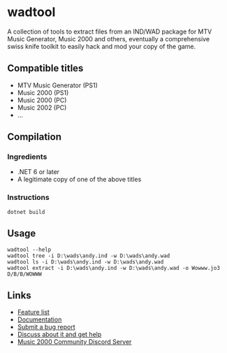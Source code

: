 # wadtool

A collection of tools to extract files from an IND/WAD package for MTV Music Generator, Music 2000 and others, eventually a comprehensive swiss knife toolkit to easily hack and mod your copy of the game.

## Compatible titles

- MTV Music Generator (PS1)
- Music 2000 (PS1)
- Music 2000 (PC)
- Music 2002 (PC)
- ...

## Compilation

### Ingredients

- .NET 6 or later
- A legitimate copy of one of the above titles

### Instructions

```
dotnet build
```

## Usage

```
wadtool --help
wadtool tree -i D:\wads\andy.ind -w D:\wads\andy.wad
wadtool ls -i D:\wads\andy.ind -w D:\wads\andy.wad
wadtool extract -i D:\wads\andy.ind -w D:\wads\andy.wad -o Wowww.jo3 D/B/B/WOWWW
```

## Links

- [Feature list](https://github.com/juju2143/wadtool/discussions/1)
- [Documentation](https://github.com/juju2143/wadtool/wiki)
- [Submit a bug report](https://github.com/juju2143/wadtool/issues/new)
- [Discuss about it and get help](https://github.com/juju2143/wadtool/discussions)
- [Music 2000 Community Discord Server](https://discord.gg/n8DNzxQ)